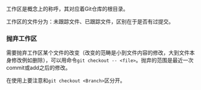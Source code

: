 工作区是概念上的称呼，其对应着Git仓库的根目录。

工作区的文件分为：未跟踪文件、已跟踪文件，区别在于是否有过提交。

### 抛弃工作区
需要抛弃工作区某个文件的改变（改变的范畴是小到文件内容的修改，大到文件本身修改例如删除），可以用命令`git checkout -- <file>`。抛弃的范围是最近一次commit或add之后的修改。

在使用上要注意和`git checkout <Branch>`区分开。